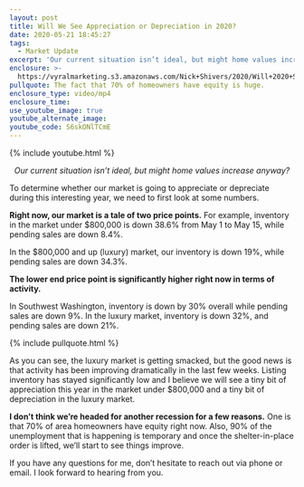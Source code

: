 ```yaml
---
layout: post
title: Will We See Appreciation or Depreciation in 2020?
date: 2020-05-21 18:45:27
tags:
  - Market Update
excerpt: 'Our current situation isn’t ideal, but might home values increase anyway?'
enclosure: >-
  https://vyralmarketing.s3.amazonaws.com/Nick+Shivers/2020/Will+2020+See+Appreciation+or+Deprecaition_.mp4
pullquote: The fact that 70% of homeowners have equity is huge.
enclosure_type: video/mp4
enclosure_time:
use_youtube_image: true
youtube_alternate_image:
youtube_code: S6skONlTCmE
---
```


{% include youtube.html %}

<p style="text-align: center;"><em>Our current situation isn’t ideal, but might home values increase anyway?</em></p>

To determine whether our market is going to appreciate or depreciate during this interesting year, we need to first look at some numbers.

**Right now, our market is a tale of two price points.** For example, inventory in the market under $800,000 is down 38.6% from May 1 to May 15, while pending sales are down 8.4%.

In the $800,000 and up (luxury) market, our inventory is down 19%, while pending sales are down 34.3%.&nbsp;

**The lower end price point is significantly higher right now in terms of activity.**

In Southwest Washington, inventory is down by 30% overall while pending sales are down 9%. In the luxury market, inventory is down 32%, and pending sales are down 21%.

{% include pullquote.html %}

As you can see, the luxury market is getting smacked, but the good news is that activity has been improving dramatically in the last few weeks. Listing inventory has stayed significantly low and I believe we will see a tiny bit of appreciation this year in the market under $800,000 and a tiny bit of depreciation in the luxury market.

**I don’t think we’re headed for another recession for a few reasons.** One is that 70% of area homeowners have equity right now. Also, 90% of the unemployment that is happening is temporary and once the shelter-in-place order is lifted, we’ll start to see things improve.

If you have any questions for me, don’t hesitate to reach out via phone or email. I look forward to hearing from you.